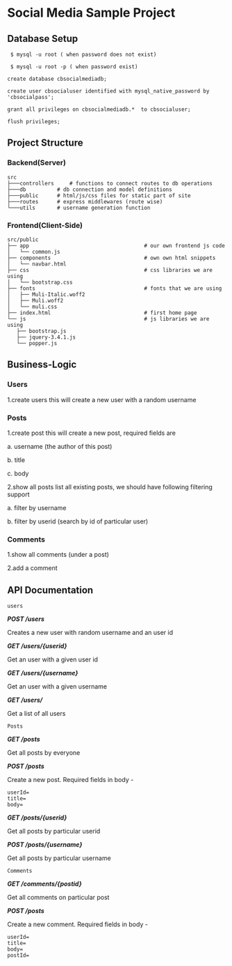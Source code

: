 # Social Media Sample Project

## Database Setup

``` shell
 $ mysql -u root ( when password does not exist) 
 ``` 
``` shell
 $ mysql -u root -p ( when password exist) 
 ```

 ```mysql
create database cbsocialmediadb;

create user cbsocialuser identified with mysql_native_password by 'cbsocialpass';

grant all privileges on cbsocialmediadb.*  to cbsocialuser;

flush privileges;
 ```

 ## Project Structure

 ### Backend(Server)

 ```backend
 src
├───controllers		# functions to connect routes to db operations
├───db			# db connection and model definitions
├───public		# html/js/css files for static part of site
├───routes		# express middlewares (route wise)				
└───utils		# username generation function
 ```

 
 ### Frontend(Client-Side)

 ```backend
 src/public
├── app                                     # our own frontend js code
│   └── common.js
├── components                              # own own html snippets
│   └── navbar.html
├── css                                     # css libraries we are using
│   └── bootstrap.css
├── fonts                                   # fonts that we are using
│   ├── Muli-Italic.woff2
│   ├── Muli.woff2
│   └── muli.css
├── index.html                              # first home page
└── js                                      # js libraries we are using
    ├── bootstrap.js
    ├── jquery-3.4.1.js
    └── popper.js
 ```

 ## Business-Logic

 ### Users
 1.create users this will create a new user with a random username
### Posts
1.create post this will create a new post, required fields are

a. username (the author of this post)

b. title

c. body

2.show all posts list all existing posts, we should have following filtering support

a. filter by username

b. filter by userid (search by id of particular user)
 ### Comments
1.show all comments (under a post)

2.add a comment

## API Documentation

``users
``

***POST /users***

Creates a new user with random username and an user id

***GET /users/{userid}***

Get an user with a given user id

***GET /users/{username}***

Get an user with a given username

***GET /users/***

Get a list of all users

``Posts
``

***GET /posts***

Get all posts by everyone

***POST /posts***

Create a new post. Required fields in body -
```req
userId=
title=
body=
```
***GET /posts/{userid}***

Get all posts by particular userid

***POST /posts/{username}***

Get all posts by particular username

``Comments
``

***GET /comments/{postid}***

Get all comments on particular post

***POST /posts***

Create a new comment. Required fields in body -
```req
userId=
title=
body=
postId=
```
